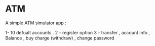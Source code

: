 # ATM

A simple ATM simulator app :

1- 10 defualt accounts .
2 - register option
3 - transfer , account info , Balance , buy charge (withdraw) , change password
